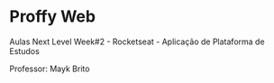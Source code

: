 # Proffy Web
Aulas Next Level Week#2 - Rocketseat - Aplicação de Plataforma de Estudos 

Professor: Mayk Brito 
